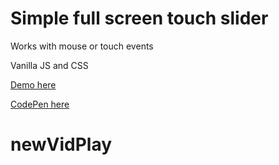 # Simple full screen touch slider

Works with mouse or touch events

Vanilla JS and CSS

[Demo here](https://bushblade-touch-slider.surge.sh/)

[CodePen here](https://codepen.io/bushblade/pen/ZEpvzbK?editors=0010)
# newVidPlay
